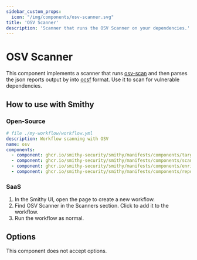 ```yaml
---
sidebar_custom_props:
  icon: "/img/components/osv-scanner.svg"
title: 'OSV Scanner'
description: 'Scanner that runs the OSV Scanner on your dependencies.'
---
```


# OSV Scanner

This component implements a scanner
that runs [osv-scan](https://google.github.io/osv-scanner/) and then parses the json reports output by into [ocsf](https://github.com/ocsf) format.
Use it to scan for vulnerable dependencies.

## How to use with Smithy

### Open-Source

```yaml
# file ./my-workflow/workflow.yml
description: Workflow scanning with OSV
name: osv
components:
  - component: ghcr.io/smithy-security/smithy/manifests/components/targets/git-clone:v1.3.2
  - component: ghcr.io/smithy-security/smithy/manifests/components/scanners/osv-scanner:v1.2.3
  - component: ghcr.io/smithy-security/smithy/manifests/components/enrichers/custom-annotation:v0.1.2
  - component: ghcr.io/smithy-security/smithy/manifests/components/reporters/json-logger:v1.0.2
```

### SaaS

1. In the Smithy UI, open the page to create a new workflow.
2. Find OSV Scanner in the Scanners section. Click to add it to the workflow.
3. Run the workflow as normal.

## Options

This component does not accept options.
